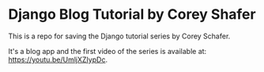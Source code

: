 # Django Blog Tutorial by Corey Shafer

This is a repo for saving the Django tutorial series by Corey Schafer.

It's a blog app and the first video of the series is available at: https://youtu.be/UmljXZIypDc.

